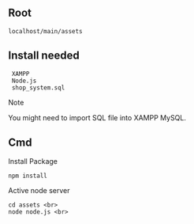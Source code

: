 ## Root
    localhost/main/assets 

## Install needed

     XAMPP
     Node.js
     shop_system.sql

> [!NOTE]
> You might need to import SQL file into XAMPP MySQL.


## Cmd

Install Package 

    npm install 
    
Active node server

    cd assets <br>
    node node.js <br>

